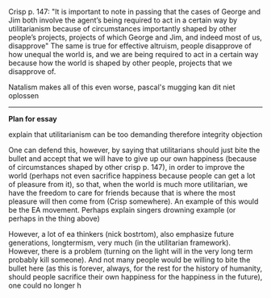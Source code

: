 Crisp p. 147:
"It is important to note in passing that the cases of George and Jim both involve the agent’s being required to act in a certain way by utilitarianism because of circumstances importantly shaped by other people’s projects, projects of which George and Jim, and indeed most of us, disapprove"
The same is true for effective altruism, people disapprove of how unequal the world is, and we are being required to act in a certain way because how the world is shaped by other people, projects that we disapprove of.


Natalism makes all of this even worse, pascal's mugging kan dit niet oplossen


---

**Plan for essay**

explain that utilitarianism can be too demanding therefore integrity objection

One can defend this, however, by saying that utilitarians should just bite the bullet and accept that we will have to give up our own happiness (because of circumstances shaped by other crisp p. 147), in order to improve the world (perhaps not even sacrifice happiness because people can get a lot of pleasure from it), so that, when the world is much more utilitarian, we have the freedom to care for friends because that is where the most pleasure will then come from (Crisp somewhere). An example of this would be the EA movement. Perhaps explain singers drowning example (or perhaps in the thing above)

However, a lot of ea thinkers (nick bostrtom), also emphasize future generations, longtermism, very much (in the utilitarian framework). However, there is a problem (turning on the light will in the very long term probably kill someone). And not many people would be willing to bite the bullet here (as this is forever, always, for the rest for the history of humanity, should people sacrifice their own happiness for the happiness in the future), one could no longer h

